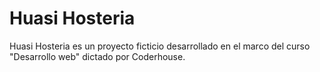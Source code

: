 # Huasi Hosteria
Huasi Hosteria es un proyecto ficticio desarrollado en el marco del curso "Desarrollo web" dictado por Coderhouse.
